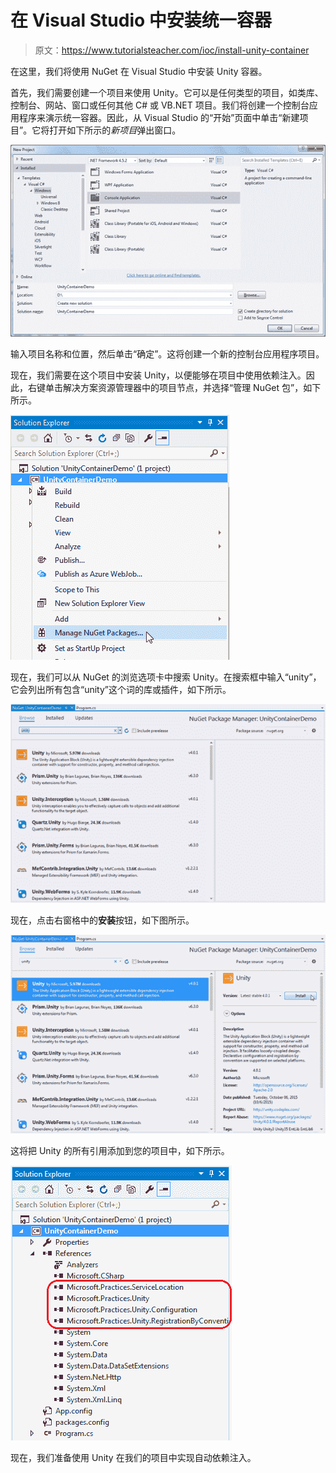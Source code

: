 # 在 Visual Studio 中安装统一容器

> 原文：<https://www.tutorialsteacher.com/ioc/install-unity-container>

在这里，我们将使用 NuGet 在 Visual Studio 中安装 Unity 容器。

首先，我们需要创建一个项目来使用 Unity。它可以是任何类型的项目，如类库、控制台、网站、窗口或任何其他 C# 或 VB.NET 项目。我们将创建一个控制台应用程序来演示统一容器。因此，从 Visual Studio 的“开始”页面中单击“新建项目”。它将打开如下所示的*新项目*弹出窗口。

[![Install Unity Container in Visual Studio](img/9b4b694ed0c1718a095d28148c45c6db.png)](../../Content/images/ioc/install-unity1.png)

输入项目名称和位置，然后单击“确定”。这将创建一个新的控制台应用程序项目。

现在，我们需要在这个项目中安装 Unity，以便能够在项目中使用依赖注入。因此，右键单击解决方案资源管理器中的项目节点，并选择“管理 NuGet 包”，如下所示。

[![Install Unity Container in Visual Studio](img/898cf4e6929de5a168740ec07eacc5e2.png)](../../Content/images/ioc/install-unity2.png)

现在，我们可以从 NuGet 的浏览选项卡中搜索 Unity。在搜索框中输入“unity”，它会列出所有包含“unity”这个词的库或插件，如下所示。

[![Install Unity Container in Visual Studio](img/e702718d1f315dec9bdf32bc4cb782f8.png)](../../Content/images/ioc/install-unity3.png)

现在，点击右窗格中的**安装**按钮，如下图所示。

[![Install Unity Container in Visual Studio](img/c128533ef9e872157dd8fd16746f53c5.png)](../../Content/images/ioc/install-unity4.png)

这将把 Unity 的所有引用添加到您的项目中，如下所示。

[![Install Unity Container in Visual Studio](img/244799e75e4e01209baa275f31267df9.png)](../../Content/images/ioc/install-unity5.png)

现在，我们准备使用 Unity 在我们的项目中实现自动依赖注入。